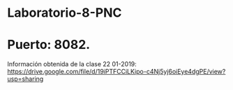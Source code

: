 # Laboratorio-8-PNC
# Puerto: 8082.
Información obtenida de la clase 22 01-2019:
https://drive.google.com/file/d/19iPTFCCiLKipo-c4Nj5yj6oiEye4dgPE/view?usp=sharing

